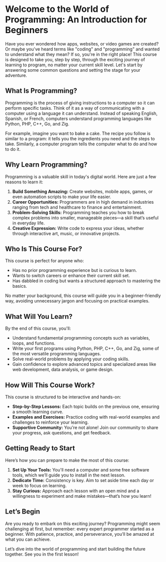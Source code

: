 # Welcome to the World of Programming: An Introduction for Beginners

Have you ever wondered how apps, websites, or video games are created? Or maybe you've heard terms like "coding" and "programming" and wanted to understand what they mean? If so, you're in the right place! This course is designed to take you, step by step, through the exciting journey of learning to program, no matter your current skill level. Let's start by answering some common questions and setting the stage for your adventure.

## What Is Programming?
Programming is the process of giving instructions to a computer so it can perform specific tasks. Think of it as a way of communicating with a computer using a language it can understand. Instead of speaking English, Spanish, or French, computers understand programming languages like Python, PHP, C++, Go, and Zig.

For example, imagine you want to bake a cake. The recipe you follow is similar to a program: it tells you the ingredients you need and the steps to take. Similarly, a computer program tells the computer what to do and how to do it.

## Why Learn Programming?
Programming is a valuable skill in today's digital world. Here are just a few reasons to learn it:

1. **Build Something Amazing:** Create websites, mobile apps, games, or even automation scripts to make your life easier.
2. **Career Opportunities:** Programmers are in high demand in industries ranging from tech and healthcare to finance and entertainment.
3. **Problem-Solving Skills:** Programming teaches you how to break complex problems into smaller, manageable pieces—a skill that’s useful in everyday life.
4. **Creative Expression:** Write code to express your ideas, whether through interactive art, music, or innovative projects.

## Who Is This Course For?
This course is perfect for anyone who:
- Has no prior programming experience but is curious to learn.
- Wants to switch careers or enhance their current skill set.
- Has dabbled in coding but wants a structured approach to mastering the basics.

No matter your background, this course will guide you in a beginner-friendly way, avoiding unnecessary jargon and focusing on practical examples.

## What Will You Learn?
By the end of this course, you'll:
- Understand fundamental programming concepts such as variables, loops, and functions.
- Write your first programs using Python, PHP, C++, Go, and Zig, some of the most versatile programming languages.
- Solve real-world problems by applying your coding skills.
- Gain confidence to explore advanced topics and specialized areas like web development, data analysis, or game design.

## How Will This Course Work?
This course is structured to be interactive and hands-on:
- **Step-by-Step Lessons:** Each topic builds on the previous one, ensuring a smooth learning curve.
- **Examples and Exercises:** Practice coding with real-world examples and challenges to reinforce your learning.
- **Supportive Community:** You're not alone! Join our community to share your progress, ask questions, and get feedback.

## Getting Ready to Start
Here’s how you can prepare to make the most of this course:
1. **Set Up Your Tools:** You'll need a computer and some free software tools, which we’ll guide you to install in the next lesson.
2. **Dedicate Time:** Consistency is key. Aim to set aside time each day or week to focus on learning.
3. **Stay Curious:** Approach each lesson with an open mind and a willingness to experiment and make mistakes—that’s how you learn!

## Let’s Begin
Are you ready to embark on this exciting journey? Programming might seem challenging at first, but remember: every expert programmer started as a beginner. With patience, practice, and perseverance, you’ll be amazed at what you can achieve.

Let’s dive into the world of programming and start building the future together. See you in the first lesson!

